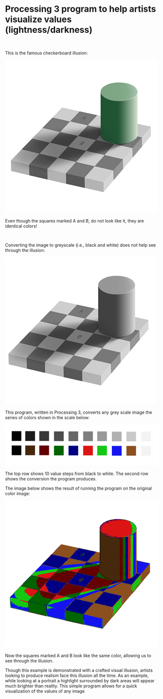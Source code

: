# Processing 3 program to help artists visualize values (lightness/darkness) 

<br>

This is the famous checkerboard illusion:

![](checker.jpg)

Even though the squares marked A and B, do not look like it, they are identical colors!

<br>

Converting the image to greyscale (i.e., black and white) does not help see through the illusion:

![](checker_greyscale.png)

This program, written in Processing 3, converts any grey scale image the series of colors shown in the scale below:

![](scale.png)

The top row shows 10 value steps from black to white. The second row shows the conversion the program produces.

The image below shows the result of running the program on the original color image:

![](checker_values.png)

Now the squares marked A and B look like the same color, allowing us to see through the illusion.

Though this example is demonstrated with a crafted visual illusion, artists looking to produce realism face this illusion all the time. As an example, while looking at a portrait a highlight surrounded by dark areas will appear much brighter than reality. This simple program allows for a quick visualization of the values of any image 

